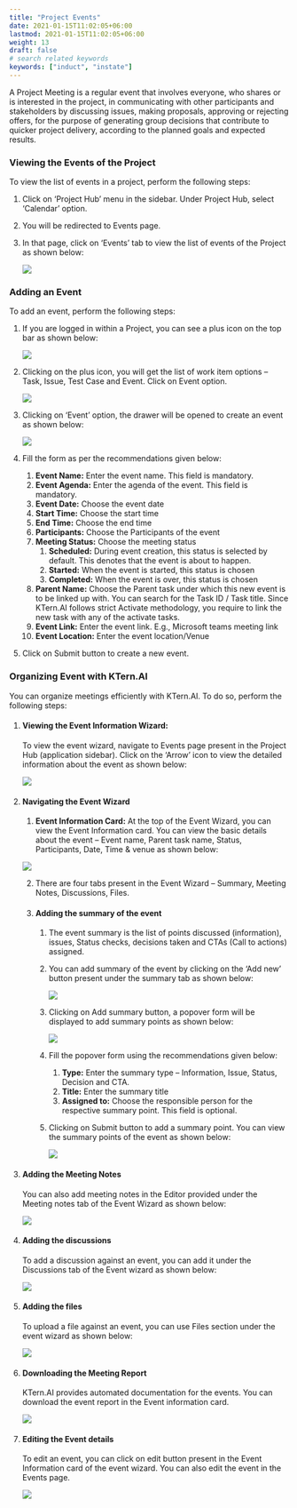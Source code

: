 ```yaml
---
title: "Project Events"
date: 2021-01-15T11:02:05+06:00
lastmod: 2021-01-15T11:02:05+06:00
weight: 13
draft: false
# search related keywords
keywords: ["induct", "instate"]
---
```



A Project Meeting is a regular event that involves everyone, who shares or is interested in the project, in communicating with other participants and stakeholders by discussing issues, making proposals, approving or rejecting offers, for the purpose of generating group decisions that contribute to quicker project delivery, according to the planned goals and expected results.

### Viewing the Events of the Project

To view the list of events in a project, perform the following steps:

1. Click on ‘Project Hub’ menu in the sidebar. Under Project Hub, select ‘Calendar’ option.
2. You will be redirected to Events page.
3. In that page, click on ‘Events’ tab to view the list of events of the Project as shown below:

   ![](https://storage.googleapis.com/ktern-docs-files/events-1.png)

### Adding an Event

To add an event, perform the following steps:

1. If you are logged in within a Project, you can see a plus icon on the top bar as shown below:

   ![](https://storage.googleapis.com/ktern-docs-files/events-2.png)

2. Clicking on the plus icon, you will get the list of work item options – Task, Issue, Test Case and Event. Click on Event option.

   ![](https://storage.googleapis.com/ktern-docs-files/events-3.png)

3. Clicking on ‘Event’ option, the drawer will be opened to create an event as shown below:

   ![](https://storage.googleapis.com/ktern-docs-files/events-4.png)

4. Fill the form as per the recommendations given below:
   1. **Event Name:** Enter the event name. This field is mandatory.
   2. **Event Agenda:** Enter the agenda of the event. This field is mandatory.
   3. **Event Date:** Choose the event date
   4. **Start Time:** Choose the start time
   5. **End Time:** Choose the end time
   6. **Participants:** Choose the Participants of the event
   7. **Meeting Status:** Choose the meeting status
      1. **Scheduled:** During event creation, this status is selected by default. This denotes that the event is about to happen.
      2. **Started:** When the event is started, this status is chosen
      3. **Completed:** When the event is over, this status is chosen
   8. **Parent Name:** Choose the Parent task under which this new event is to be linked up with. You can search for the Task ID / Task title. Since KTern.AI follows strict Activate methodology, you require to link the new task with any of the activate tasks.
   9. **Event Link:** Enter the event link. E.g., Microsoft teams meeting link
   10.   **Event Location:** Enter the event location/Venue
5. Click on Submit button to create a new event.

### Organizing Event with KTern.AI

You can organize meetings efficiently with KTern.AI. To do so, perform the following steps:

1. #### Viewing the Event Information Wizard:

   To view the event wizard, navigate to Events page present in the Project Hub (application sidebar). Click on the ‘Arrow’ icon to view the detailed information about the event as shown below:

   ![](https://storage.googleapis.com/ktern-docs-files/events-5.png)

2. #### Navigating the Event Wizard

   1. **Event Information Card:** At the top of the Event Wizard, you can view the Event Information card. You can view the basic details about the event – Event name, Parent task name, Status, Participants, Date, Time & venue as shown below:

   ![](https://storage.googleapis.com/ktern-docs-files/events-6.png)

   2. There are four tabs present in the Event Wizard – Summary, Meeting Notes, Discussions, Files.

   3. #### Adding the summary of the event

      1. The event summary is the list of points discussed (information), issues, Status checks, decisions taken and CTAs (Call to actions) assigned.

      2. You can add summary of the event by clicking on the ‘Add new’ button present under the summary tab as shown below:

         ![](https://storage.googleapis.com/ktern-docs-files/events-7.png)

      3. Clicking on Add summary button, a popover form will be displayed to add summary points as shown below:

         ![](https://storage.googleapis.com/ktern-docs-files/events-8.png)

      4. Fill the popover form using the recommendations given below:

         1. **Type:** Enter the summary type – Information, Issue, Status, Decision and CTA.
         2. **Title:** Enter the summary title
         3. **Assigned to:** Choose the responsible person for the respective summary point. This field is optional.

      5. Clicking on Submit button to add a summary point. You can view the summary points of the event as shown below:

         ![](https://storage.googleapis.com/ktern-docs-files/events-9.png)

3. #### Adding the Meeting Notes

   You can also add meeting notes in the Editor provided under the Meeting notes tab of the Event Wizard as shown below:

   ![](https://storage.googleapis.com/ktern-docs-files/events-10.png)

4. #### Adding the discussions

   To add a discussion against an event, you can add it under the Discussions tab of the Event wizard as shown below:

   ![](https://storage.googleapis.com/ktern-docs-files/events-11.png)

5. #### Adding the files

   To upload a file against an event, you can use Files section under the event wizard as shown below:

   ![](https://storage.googleapis.com/ktern-docs-files/events-12.png)

6. #### Downloading the Meeting Report

   KTern.AI provides automated documentation for the events. You can download the event report in the Event information card.

   ![](https://storage.googleapis.com/ktern-docs-files/events-13.png)

7. #### Editing the Event details

   To edit an event, you can click on edit button present in the Event Information card of the event wizard. You can also edit the event in the Events page.

   ![](https://storage.googleapis.com/ktern-docs-files/events-14.png)
